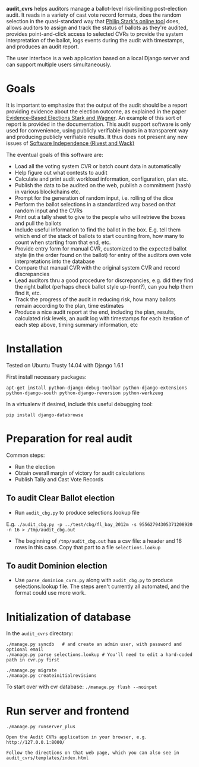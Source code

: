 **audit_cvrs** helps auditors manage a ballot-level risk-limiting post-election audit.
It reads in a variety of cast vote record formats,
does the random selection in the quasi-standard way that [Philip Stark's online tool](https://www.stat.berkeley.edu/~stark/Java/Html/auditTools.htm) does,
allows auditors to assign and track the status of ballots as they're audited,
provides point-and-click access to selected CVRs to provide the system interpretation of the ballot,
logs events during the audit with timestamps, and produces an audit report.

The user interface is a web application based on a local Django server and can support multiple users simultaneously.

# Goals
It is important to emphasize that the output of the audit should be a report providing evidence about the election outcome, as explained in the paper [Evidence-Based Elections Stark and Wagner](http://www.stat.berkeley.edu/~stark/Preprints/evidenceVote12.pdf).  An example of this sort of report is provided in the documentation.  This audit support software is only used for convenience, using publicly verifiable inputs in a transparent way and producing publicly verifiable results.  It thus does not present any new issues of [Software Independence (Rivest and Wack)](http://people.csail.mit.edu/rivest/RivestWack-OnTheNotionOfSoftwareIndependenceInVotingSystems.pdf)

The eventual goals of this software are:

 * Load all the voting system CVR or batch count data in automatically
 * Help figure out what contests to audit
 * Calculate and print audit workload information, configuration, plan etc.
 * Publish the data to be audited on the web, publish a commitment (hash) in various blockchains etc.
 * Prompt for the generation of random input, i.e. rolling of the dice
 * Perform the ballot selections in a standardized way based on that random input and the CVRs
 * Print out a tally sheet to give to the people who will retrieve the boxes and pull the ballots
 * Include useful information to find the ballot in the box.  E.g. tell them which end of the stack of ballots to start counting from, how many to count when starting from that end, etc.
 * Provide entry form for manual CVR, customized to the expected ballot style (in the order found on the ballot) for entry of the auditors own vote interpretations into the database
 * Compare that manual CVR with the original system CVR and record discrepancies
 * Lead auditors thru a good procedure for discrepancies, e.g. did they find the right ballot (perhaps check ballot style up-front?), can you help them find it, etc.
 * Track the progress of the audit in reducing risk, how many ballots remain according to the plan, time estimates
 * Produce a nice audit report at the end, including the plan, results, calculated risk levels, an audit log with timestamps for each iteration of each step above, timing summary information, etc

# Installation

Tested on Ubuntu Trusty 14.04 with Django 1.6.1

First install necessary packages:

    apt-get install python-django-debug-toolbar python-django-extensions python-django-south python-django-reversion python-werkzeug

In a virtualenv if desired, include this useful debugging tool:

    pip install django-databrowse

# Preparation for real audit

Common steps:

* Run the election
* Obtain overall margin of victory for audit calculations
* Publish Tally and Cast Vote Records

## To audit Clear Ballot election

* Run `audit_cbg.py` to produce selections.lookup file

E.g. `./audit_cbg.py -p ../test/cbg/fl_bay_2012m -s 95562794305371208920 -n 16 > /tmp/audit_cbg.out`

* The beginning of `/tmp/audit_cbg.out` has a csv file: a header and 16 rows in this case. Copy that part to a file `selections.lookup`

## To audit Dominion election

* Use `parse_dominion_cvrs.py` along with `audit_cbg.py` to produce selections.lookup file. The steps aren't currently all automated, and the format could use more work.

# Initialization of database

In the `audit_cvrs` directory:

    ./manage.py syncdb   # and create an admin user, with password and optional email
    ./manage.py parse selections.lookup # You'll need to edit a hard-coded path in cvr.py first

    ./manage.py migrate
    ./manage.py createinitialrevisions

To start over with cvr database: `./manage.py flush --noinput`

# Run server and frontend

    ./manage.py runserver_plus

    Open the Audit CVRs application in your browser, e.g. http://127.0.0.1:8000/

    Follow the directions on that web page, which you can also see in audit_cvrs/templates/index.html
